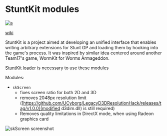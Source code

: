 StuntKit modules
===
[![a](https://discord.com/api/guilds/749260704447463495/widget.png?style=shield)](https://discord.gg/ykzAWnA)

[wiki](https://sgp.halamix2.pl/)

StuntKit is a project aimed at developing an unified interface that enables writing arbitrary extensions for Stunt GP and loading them by hooking into the game's process. It was inspired by similar idea centered around another Team17's game, WormKit for Worms Armageddon.

[StuntKit loader](https://github.com/halamix2/StuntKit) is necessary to use these modules

Modules:

* `skScreen`
    * fixes screen ratio for both 2D and 3D
    * removes 2048px resolution limit ([https://github.com/UCyborg/LegacyD3DResolutionHack/releases/tag/v1.0.0](modified d3dim.dll) is still required)
    * Removes quality limitations in DirectX mode, when using Radeon graphics card

![skScreen screenshot](https://i.imgur.com/xLSMScZ.png)
